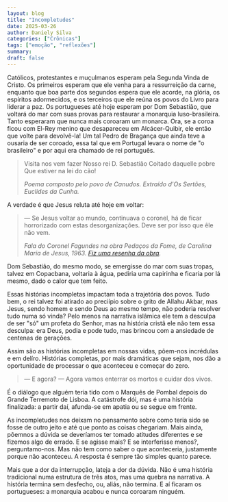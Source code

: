 ```yaml
---
layout: blog
title: "Incompletudes"
date: 2025-03-26
author: Daniely Silva
categories: ["Crônicas"]
tags: ["emoção", "reflexões"]
summary:
draft: false
---
```


Católicos, protestantes e muçulmanos esperam pela Segunda Vinda de Cristo. Os primeiros esperam que ele venha para a ressurreição da carne, enquanto que boa parte dos segundos espera que ele acorde, na glória, os espíritos adormecidos, e os terceiros que ele reúna os povos do Livro para liderar a paz. Os portugueses até hoje esperam por Dom Sebastião, que voltará do mar com suas provas para restaurar a monarquia luso-brasileira. Tanto esperaram que nunca mais coroaram um monarca. Ora, se a coroa ficou com El-Rey menino que desapareceu em Alcácer-Quibir, ele então que volte para devolvê-la! Um tal Pedro de Bragança que ainda teve a ousaria de ser coroado, essa tal que em Portugal levara o nome de "o brasileiro" e por aqui era chamado de rei português.

> Visita nos vem fazer
> Nosso rei D. Sebastião
> Coitado daquelle pobre
> Que estiver na lei do cão!
>
> *Poema composto pelo povo de Canudos. Extraído d'Os Sertões, Euclides da Cunha.*

A verdade é que Jesus reluta até hoje em voltar:

> — Se Jesus voltar ao mundo, continuava o coronel, há de ficar horrorizado com estas desorganizações. Deve ser por isso que êle não vem.
>
> *Fala do Coronel Fagundes na obra Pedaços da Fome, de Carolina Maria de Jesus, 1963. [Fiz uma resenha da obra](https://danielysilva.com.br/blog/resenhas/2022-04-30-resenha-de-pedacos-da-fome/).*

Dom Sebastião, do mesmo modo, se emergisse do mar com suas tropas, talvez em Copacbana, voltaria à água, pediria uma capirinha e ficaria por lá mesmo, dado o calor que tem feito.

Essas histórias incompletas impactam toda a trajetória dos povos. Tudo bem, o rei talvez foi atirado ao preciípio sobre o grito de Allahu Akbar, mas Jesus, sendo homem e sendo Deus ao mesmo tempo, não poderia resolver tudo numa só vinda? Pelo menos na narrativa islâmica ele tem a desculpa de ser "só" um profeta do Senhor, mas na história cristã ele não tem essa desculpa: era Deus, podia e pode tudo, mas brincou com a ansiedade de centenas de gerações.

Assim são as histórias incompletas em nossas vidas, põem-nos incrédulas e em delíro. Histórias completas, por mais dramáticas que sejam, nos dão a oportunidade de processar o que aconteceu e começar do zero.

> — E agora?
> — Agora vamos enterrar os mortos e cuidar dos vivos.

É o diálogo que alguém teria tido com o Marquês de Pombal depois do Grande Terremoto de Lisboa. A catástrofe dói, mas é uma história finalizada: a partir daí, afunda-se em apatia ou se segue em frente.

As incompletudes nos deixam no pensamento sobre como teria sido se fosse de outro jeito e até que ponto as coisas chegariam. Mais ainda, põemnos a dúvida se deveríamos ter tomado atitudes diferentes e se fizemos algo de errado. E se agisse mais? E se interferisse menos?, perguntamo-nos. Mas não tem como saber o que aconteceria, justamente porque não aconteceu. A resposta é sempre tão simples quanto parece.

Mais que a dor da interrupção, lateja a dor da dúvida. Não é uma história tradicional numa estrutura de trẽs atos, mas uma quebra na narrativa. A história termina sem desfecho, ou, aliás, não termina. E aí ficaram os portugueses: a monarquia acabou e nunca coroaram ninguém.
